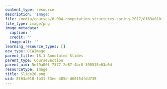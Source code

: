 ```yaml
---
content_type: resource
description: 'Image: '
file: /media/courses/6-004-computation-structures-spring-2017/8f63a010fb3153ee485dd60154fdd739_Slide26.png
file_type: image/png
image_metadata:
  caption: ''
  credit: ''
  image-alt: ''
learning_resource_types: []
ocw_type: OCWImage
parent_title: 18.1 Annotated Slides
parent_type: CourseSection
parent_uid: 5e79a00f-7377-2e87-4bc8-390515e63a0d
resourcetype: Image
title: Slide26.png
uid: 8f63a010-fb31-53ee-485d-d60154fdd739
---
```

